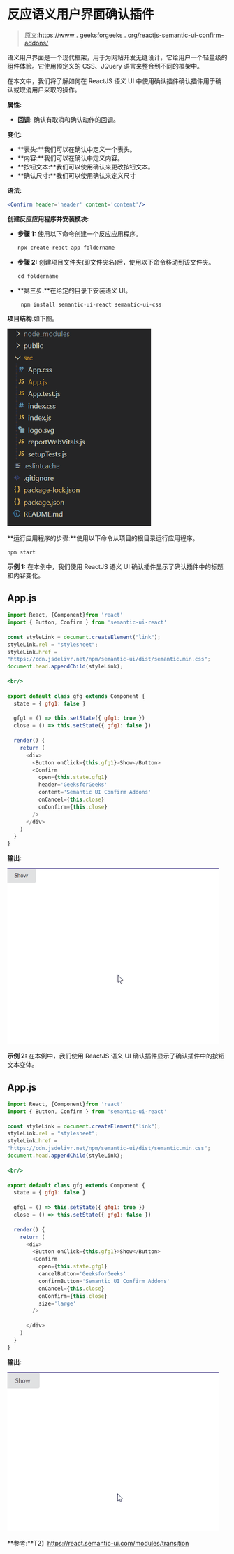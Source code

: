 # 反应语义用户界面确认插件

> 原文:[https://www . geeksforgeeks . org/reactjs-semantic-ui-confirm-addons/](https://www.geeksforgeeks.org/reactjs-semantic-ui-confirm-addons/)

语义用户界面是一个现代框架，用于为网站开发无缝设计，它给用户一个轻量级的组件体验。它使用预定义的 CSS、JQuery 语言来整合到不同的框架中。

在本文中，我们将了解如何在 ReactJS 语义 UI 中使用确认插件确认插件用于确认或取消用户采取的操作。

**属性:**

*   **回调:** 确认有取消和确认动作的回调。

**变化:**

*   **表头:**我们可以在确认中定义一个表头。
*   **内容:**我们可以在确认中定义内容。
*   **按钮文本:**我们可以使用确认来更改按钮文本。
*   **确认尺寸:**我们可以使用确认来定义尺寸

**语法:**

```jsx
<Confirm header='header' content='content'/>
```

**创建反应应用程序并安装模块:**

*   **步骤 1:** 使用以下命令创建一个反应应用程序。

    ```jsx
    npx create-react-app foldername
    ```

*   **步骤 2:** 创建项目文件夹(即文件夹名)后，使用以下命令移动到该文件夹。

    ```jsx
    cd foldername
    ```

*   **第三步:**在给定的目录下安装语义 UI。

    ```jsx
     npm install semantic-ui-react semantic-ui-css
    ```

**项目结构**:如下图。

![](img/f04ae0d8b722a9fff0bd9bd138b29c23.png)

**运行应用程序的步骤:**使用以下命令从项目的根目录运行应用程序。

```jsx
npm start
```

**示例 1:** 在本例中，我们使用 ReactJS 语义 UI 确认插件显示了确认插件中的标题和内容变化。

## App.js

```jsx
import React, {Component}from 'react'
import { Button, Confirm } from 'semantic-ui-react'

const styleLink = document.createElement("link");
styleLink.rel = "stylesheet";
styleLink.href = 
"https://cdn.jsdelivr.net/npm/semantic-ui/dist/semantic.min.css";
document.head.appendChild(styleLink);

<br/>

export default class gfg extends Component {
  state = { gfg1: false }

  gfg1 = () => this.setState({ gfg1: true })
  close = () => this.setState({ gfg1: false })

  render() {
    return (
      <div>
        <Button onClick={this.gfg1}>Show</Button>
        <Confirm
          open={this.state.gfg1}
          header='GeeksforGeeks'
          content='Semantic UI Confirm Addons'
          onCancel={this.close}
          onConfirm={this.close}
        />
      </div>
    )
  }
}
```

**输出:**

![](img/91c9f18dcb9e3cf0518693286fd55fc9.png)

**示例 2:** 在本例中，我们使用 ReactJS 语义 UI 确认插件显示了确认插件中的按钮文本变体。

## App.js

```jsx
import React, {Component}from 'react'
import { Button, Confirm } from 'semantic-ui-react'

const styleLink = document.createElement("link");
styleLink.rel = "stylesheet";
styleLink.href = 
"https://cdn.jsdelivr.net/npm/semantic-ui/dist/semantic.min.css";
document.head.appendChild(styleLink);

<br/>

export default class gfg extends Component {
  state = { gfg1: false }

  gfg1 = () => this.setState({ gfg1: true })
  close = () => this.setState({ gfg1: false })

  render() {
    return (
      <div>
        <Button onClick={this.gfg1}>Show</Button>
        <Confirm
          open={this.state.gfg1}
          cancelButton='GeeksforGeeks'
          confirmButton='Semantic UI Confirm Addons'
          onCancel={this.close}
          onConfirm={this.close}
          size='large'
        />

      </div>
    )
  }
}
```

**输出:**

![](img/02be8be88c9282c4f8b25e9a712fc2a6.png)

**参考:**T2】https://react.semantic-ui.com/modules/transition